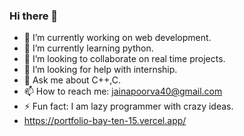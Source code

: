 ### Hi there 👋

<!--
**jainapoorva40/jainapoorva40** is a ✨ _special_ ✨ repository because its `README.md` (this file) appears on your GitHub profile.

Here are some ideas to get you started:

- 🔭 I’m currently working on ...
- 🌱 I’m currently learning ...
- 👯 I’m looking to collaborate on ...
- 🤔 I’m looking for help with ...
- 💬 Ask me about ...
- 📫 How to reach me: ...
- 😄 Pronouns: ...
- ⚡ Fun fact: ...
-->




- 🔭 I’m currently working on web development.
- 🌱 I’m currently learning python.
- 👯 I’m looking to collaborate on real time projects.
- 🤔 I’m looking for help with internship.
- 💬 Ask me about C++,C.
- 📫 How to reach me: jainapoorva40@gmail.com
- ⚡ Fun fact: I am lazy programmer with crazy ideas.
-  https://portfolio-bay-ten-15.vercel.app/
